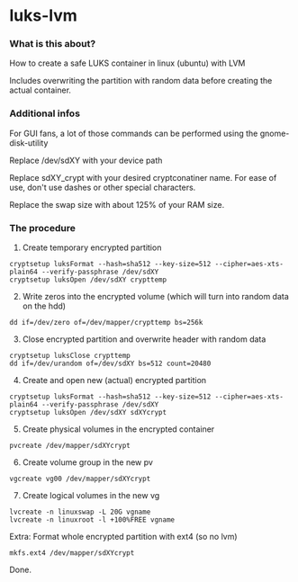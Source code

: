 # luks-lvm
### What is this about?
How to create a safe LUKS container in linux (ubuntu) with LVM

Includes overwriting the partition with random data before creating the actual container.

### Additional infos

For GUI fans, a lot of those commands can be performed using the gnome-disk-utility

Replace /dev/sdXY with your device path

Replace sdXY_crypt with your desired cryptconatiner name. For ease of use, don't use dashes or other special characters.

Replace the swap size with about 125% of your RAM size.

### The procedure

1. Create temporary encrypted partition
```shell
cryptsetup luksFormat --hash=sha512 --key-size=512 --cipher=aes-xts-plain64 --verify-passphrase /dev/sdXY
cryptsetup luksOpen /dev/sdXY crypttemp
```

2. Write zeros into the encrypted volume (which will turn into random data on the hdd)
```shell
dd if=/dev/zero of=/dev/mapper/crypttemp bs=256k
```

3. Close encrypted partition and overwrite header with random data
```shell
cryptsetup luksClose crypttemp
dd if=/dev/urandom of=/dev/sdXY bs=512 count=20480
```

4. Create and open new (actual) encrypted partition
```shell
cryptsetup luksFormat --hash=sha512 --key-size=512 --cipher=aes-xts-plain64 --verify-passphrase /dev/sdXY
cryptsetup luksOpen /dev/sdXY sdXYcrypt
```

5. Create physical volumes in the encrypted container
```shell
pvcreate /dev/mapper/sdXYcrypt
```

6. Create volume group in the new pv
```shell
vgcreate vg00 /dev/mapper/sdXYcrypt
```

7. Create logical volumes in the new vg
```shell
lvcreate -n linuxswap -L 20G vgname
lvcreate -n linuxroot -l +100%FREE vgname
```

Extra: Format whole encrypted partition with ext4 (so no lvm)
```shell
mkfs.ext4 /dev/mapper/sdXYcrypt
```

Done.

